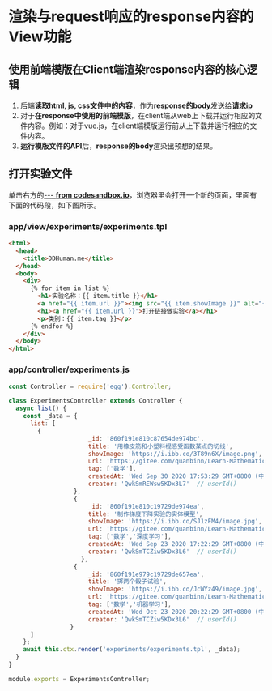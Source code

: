 # 渲染与request响应的response内容的View功能

## 使用前端模版在Client端渲染response内容的核心逻辑

1. 后端**读取html, js, css文件中的内容**，作为**response的body**发送给**请求ip**
2. 对于**在response中使用的前端模版**，在client端从web上下载并运行相应的文件内容。例如：对于vue.js，在client端模版运行前从<script src="https://cdn.jsdelivr.net/npm/vue/dist/vue.js"></script>上下载并运行相应的文件内容。
3. **运行模版文件的API**后，**response的body**渲染出预想的结果。

## 打开实验文件

单击右方的[--- **from codesandbox.io**]()，浏览器里会打开一个新的页面，里面有下面的代码段，如下图所示。

### app/view/experiments/experiments.tpl
```html
<html>
  <head>
    <title>DDHuman.me</title>
  </head>
  <body>
    <div>
      {% for item in list %}
        <h1>实验名称：{{ item.title }}</h1>
        <a href="{{ item.url }}"><img src="{{ item.showImage }}" alt="{{ item.title }}" width="400"></a>
        <h1><a href="{{ item.url }}">打开链接做实验</a></h1>
        <p>类别：{{ item.tag }}</p>
      {% endfor %}
    </div>
  </body>
</html>
```

### app/controller/experiments.js

```javascript
const Controller = require('egg').Controller;

class ExperimentsController extends Controller {
  async list() {
    const _data = {
      list: [
        {
					  _id: '860f191e810c87654de974bc',
					  title: '用橡皮筋和小塑料棍感受函数某点的切线',
  					  showImage: 'https://i.ibb.co/3T89n6X/image.png',
					  url: 'https://gitee.com/quanbinn/Learn-Mathematical-Olympiad-The-Interactive-Way/blob/master/chapters/%E5%BE%AE%E5%88%86/%E7%94%A8%E6%A9%A1%E7%9A%AE%E7%AD%8B%E5%92%8C%E5%B0%8F%E5%A1%91%E6%96%99%E6%A3%8D%E6%84%9F%E5%8F%97%E5%87%BD%E6%95%B0%E6%9F%90%E7%82%B9%E7%9A%84%E5%88%87%E7%BA%BF.md',
					  tag: ['数学'],
					  createdAt: 'Wed Sep 30 2020 17:53:29 GMT+0800 (中国标准时间)', // new Date()
					  creator: 'QwkSmREWsw5KDx3L7'  // userId()	
                  },
                  {
					  _id: '860f191e810c19729de974ea',
					  title: '制作梯度下降实验的实体模型',
  					  showImage: 'https://i.ibb.co/SJ1zFM4/image.jpg',
					  url: 'https://gitee.com/quanbinn/Learn-Mathematical-Olympiad-The-Interactive-Way/blob/master/chapters/%E5%BE%AE%E5%88%86/%E5%88%B6%E4%BD%9C%E6%A2%AF%E5%BA%A6%E4%B8%8B%E9%99%8D%E5%AE%9E%E9%AA%8C%E7%9A%84%E5%AE%9E%E4%BD%93%E6%A8%A1%E5%9E%8B.md',
					  tag: ['数学','深度学习'],
					  createdAt: 'Wed Sep 23 2020 17:22:29 GMT+0800 (中国标准时间)', // new Date()
					  creator: 'QwkSmTCZiw5KDx3L6'  // userId()	
					},
                  {   
					  _id: '860f191e979c19729de657ea',
					  title: '掷两个骰子试验',
  					  showImage: 'https://i.ibb.co/JcWYz49/image.jpg',
					  url: 'https://gitee.com/quanbinn/Learn-Mathematical-Olympiad-The-Interactive-Way/blob/master/chapters/%E6%A6%82%E7%8E%87/%E6%8E%B7%E4%B8%A4%E4%B8%AA%E9%AA%B0%E5%AD%90%E8%AF%95%E9%AA%8C.md',
					  tag: ['数学','机器学习'],
					  createdAt: 'Wed Oct 23 2020 20:22:29 GMT+0800 (中国标准时间)', // new Date()
					  creator: 'QwkSmTCZiw5KDx3L6'  // userId()	
				 }
      ]
    };
    await this.ctx.render('experiments/experiments.tpl', _data);
  }
}

module.exports = ExperimentsController;
```